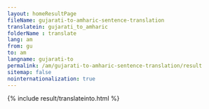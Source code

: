 ```yaml
---
layout: homeResultPage
fileName: gujarati-to-amharic-sentence-translation
translatein: gujarati_to_amharic
folderName : translate
lang: am
from: gu
to: am
langname: gujarati-to
permalink: /am/gujarati-to-amharic-sentence-translation/result
sitemap: false
nointernationalization: true
---
```

{% include result/translateinto.html %}

<script src="/js/result/translation.js" data-foldername="{{page.folderName}}" data-lang="{{page.lang}}"></script>
